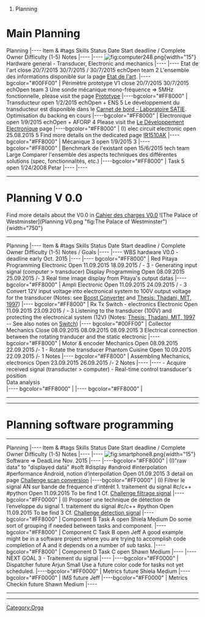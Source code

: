 1.  Planning

Main Planning
=============

  Planning |----   Item & \#tags   Skills   Status   Date Start   deadline / Complete   Owner   Difficulty (1-5)   Notes |----                        |----   ![](computer248.png "fig:computer248.png"){width="15"} Hardware general - Transducer, Electronic and mechanics |----                        |----   Etat de l'art      close   20/7/2015   30/7/2015 / 30/7/2015   echOpen team   2   L'ensemble des informations disponible sur la page [Etat de l'art](Etat_de_l'art "wikilink"). |----bgcolor="\#00FF00" |   Périmètre prototype V1      close   20/7/2015   30/7/2015   echOpen team   3   Une sonde mécanique mono-fréquence =&gt; 5MHz fonctionnelle, please visit the page [Prototype](Prototype "wikilink") |----bgcolor="\#FF8000" |   Transducteur      open   1/2/2015      echOpen + ENS   5   Le développement du transducteur est disponible dans le [Carnet de bord - Laboratoire SATIE](Carnet_de_bord_-_Laboratoire_SATIE "wikilink"). Optimisation du backing en cours |----bgcolor="\#FF8000" |   Electronique      open   1/9/2015      echOpen + AFORP   4   Please visit the [Le Développement Electronique](Le_Développement_Electronique "wikilink") page |----bgcolor="\#FF8000" |   \(I) elec circuit   electronic   open   25.08.2015         5   Find more details on the dedicated page [IR1510AK](IR1510AK "wikilink") |----bgcolor="\#FF8000" |   Mécanique 3      open   1/9/2015         3   |----bgcolor="\#FF8000" |   Benchmark de l'existant      open   15/6/2015      tech team   Large   Comparer l'ensemble des aspects techniques des différentes solutions (spec, fonctionnalités, etc.) |----bgcolor="\#FF8000" |   Task 5      open   1/24/2008      Petar      |----                        |----
  ---------------- --------------- -------- -------- ------------ --------------------- ------- ------------------ ------------- -- -- -- -- -- -- -- ------- ---------------------------------------------------------------------------------------------------------------------- -- -- -- -- -- -- -- ------- --------------- -- ------- ----------- ----------------------- -------------- --- ------------------------------------------------------------------------------------------------------------------------- ------------------------ -- ------- ----------- ----------- -------------- --- ------------------------------------------------------------------------------------------------------------------------------------------------ -------------- -- ------ ---------- -- --------------- --- --------------------------------------------------------------------------------------------------------------------------------------------------------------------------------------------------------- -------------- -- ------ ---------- -- ----------------- --- --------------------------------------------------------------------------------------------------------------------------- ------------------- ------------ ------ ------------ -- -- --- --------------------------------------------------------------------------------------------------- ------------- -- ------ ---------- -- -- --- --------------------------- ------------------------- -- ------ ----------- -- ----------- ------- ------------------------------------------------------------------------------------------------------------------------------ -------- -- ------ ----------- -- ------- -- ------- -- -- -- -- -- -- -- -------

Planning V 0.0
==============

Find more details about the V0.0 in [Cahier des charges
V0.0](Cahier_des_charges_V0.0 "wikilink") ![The Palace of
Westminster](Planning V0.png "fig:The Palace of Westminster"){width="750"}

  ---------------------------------------------------------------------------------------------------------------------------------------------------------------------------------------------------------------------------------------------------------------------------------------------------------------------------------------------------------------------------------------------------------------------------------------------------------------------------------------------------------------------------------------------------------------------------------------------------------------------------------------------------------------------------------------------------------------------------------------------------------------------------------------------------------------------------------------------------------------------------------------------------------------------------------------------------------------------------------------------------------------------------------------------------------------------------------------------------------------------------------------------------------------------------------------------------------------------------------------------------------------------------------------------------------------------------------------------------------------------------------------------------------------------------------------------------------------------------------------------------------------------------------------------------------------------------------------------------------------------------------------------------------------------------------------------------------------------------------------------------------------------------------------
  Planning |----   Item & \#tags   Skills   Status   Date Start   deadline / Complete   Owner   Difficulty (1-5)   Notes / Goals |----                        |----   WBS hardware V0.0 - deadline early Oct. 2015 |----                        |---- bgcolor="\#FF8000" |   Red Pitaya   Programming Electronic   Open   11.09.2015   18.09.2015 / -      3   -   Generating input signal (computer &gt; transducer)    Display   Programming     Open   08.09.2015   25.09.2015 /-      3   Real time image display from Pitaya's output datas |---- bgcolor="\#FF8000" |   Ampli   Electronic   Open   11.09.2015   24.09.2015 / -      3   Convert 12V input voltage into electronical system to 100V output voltage for the transducer (Notes: see [Boost Converter](Boost_Converter "wikilink") and [Thesis: Thadani, MIT, 1997](Thesis:_Thadani,_MIT,_1997 "wikilink")) |---- bgcolor="\#FF8000" |   Rx Tx Switch - electronics   Electronic   Open   11.09.2015   23.09.2015 / -      3   Listening to the transducer (100V) and protecting the electronical system (12V) (Notes: [Thesis: Thadani, MIT, 1997](Thesis:_Thadani,_MIT,_1997 "wikilink") -- See also notes on [Switch](Switch "wikilink")) |---- bgcolor="\#00FF00" |   Collector   Mechanics   Close   08.09.2015   08.09.2015 08.09.2015      3   Electrical connection between the rotating tranducer and the static electronic |---- bgcolor="\#FF8000" |   Motor & encoder   Mechanics   Open   08.09.2015   22.09.2015 /-      1   -   Rotate the transducer                     Phantom   Cuisine   Open   10.09.2015   22.09.2015 /-      1   Notes |---- bgcolor="\#FF8000" |   Assembling   Mechanics, electronics   Open   23.09.2015   26.09.2015 /-      2   Notes |----                        |----
                                                                                                                                                                                                                                                                                                                                                               -   Acquire received signal (transducter &gt; computer)                                                                                                                                                                                                                                                                                                                                                                                                                                                                                                                                                                                                                                                                                                                                                                                                                                                                                                                                                                                                                                                                                        -   Real-time control transducer's position                                                                                                                                                                                                                         
                                                                                                                                                                                                                                                                                                                                                                                                                                   Data analysis                                                                                                                                                                                                                                                                                                                                                                                                                                                                                                                                                                                                                                                                                                                                                                                                                                                                                                                                                                                                                                                                                                                                                                                                                                                                                                                                  
                                                                                                                                                                                                                                                                                                                                                               |---- bgcolor="\#FF8000" |                                                                                                                                                                                                                                                                                                                                                                                                                                                                                                                                                                                                                                                                                                                                                                                                                                                                                                                                                                                                                                                                                                                     |---- bgcolor="\#FF8000" |                                                                                                                                                                                                                                          
  ---------------- --------------- -------- -------- ------------ --------------------- ------- ------------------ --------------------- -- -- -- -- -- -- -- ------- ---------------------------------------------------- -- -- -- -- -- -- -- ---------------------------- ------------ ------------------------ ------ ------------ ---------------- -- --- --------------------------------------------------------- --------- --------------- ------ ------------ --------------- -- --- ------------------------------------------------------------------------------- ------- ------------ ------ ------------ ---------------- -- --- ------------------------------------------------------------------------------------------------------------------------------------------------------------------------------------------------------------------------------------------------------------ ---------------------------- ------------ ------ ------------ ---------------- -- --- ------------------------------------------------------------------------------------------------------------------------------------------------------------------------------------------------------------------------------------------ ----------- ----------- ------- ------------ ----------------------- -- --- ----------------------------------------------------------------------------------------------------------- ----------------- ----------- ------ ------------ --------------- -- --- --------------------------------------------- --------- --------- ------ ------------ --------------- -- --- ---------------------------------- ------------ ------------------------ ------ ------------ --------------- -- --- ------------- -- -- -- -- -- -- -- -------
  ---------------------------------------------------------------------------------------------------------------------------------------------------------------------------------------------------------------------------------------------------------------------------------------------------------------------------------------------------------------------------------------------------------------------------------------------------------------------------------------------------------------------------------------------------------------------------------------------------------------------------------------------------------------------------------------------------------------------------------------------------------------------------------------------------------------------------------------------------------------------------------------------------------------------------------------------------------------------------------------------------------------------------------------------------------------------------------------------------------------------------------------------------------------------------------------------------------------------------------------------------------------------------------------------------------------------------------------------------------------------------------------------------------------------------------------------------------------------------------------------------------------------------------------------------------------------------------------------------------------------------------------------------------------------------------------------------------------------------------------------------------------------------------------

Planning software programming
=============================

  -------------------------------------------------------------------------------------------------------------------------------------------------------------------------------------------------------------------------------------------------------------------------------------------------------------------------------------------------------------------------------------------------------------------------------------------------------------------------------------------------------------------------------------------------------------------------------------------------------------------------------------------------------------------------------------------------------------------------------------------------------------------------------------------------------------------------------------------------------------------------------------------------------------------------------------------------------------------------------------------------------------------------------------------------------------------------------------------------------------------------------------------------------------------------------------------------------------------------------------------------------------------------------------------------------------------------------------------------------------------------------------------------------------------------------------------------------------------------------------------------------------------------------------------------------------------------------------------------------------------------------------------------------------------------------------------------------------------------------------------------------------------------------------------------------------------------------------------------------------------------------------------------------------------------------------------------------------------------------------------------------------------------------------
  Planning |----   Item & \#tags   Skills   Status   Date Start   deadline / Complete   Owner   Difficulty (1-5)   Notes |----                        |----   ![](smartphone8.png "fig:smartphone8.png"){width="15"} Software =&gt; DeadLine Nov. 2015 |----                        |----bgcolor="\#FF8000" |   (I)"raw data" to "displayed data" \#soft \#display \#android \#interpolation \#performance   Android, notion d’interpollation   Open   01.09.2015         3   detail on page [Challenge scan conversion](Challenge_scan_conversion "wikilink") |----bgcolor="\#FF0000" |   \(I) Filtrer le signal AN sur bande de fréquence d'intérêt   1.  traitement du signal \#c/c++ \#python   Open   11.09.2015      To be find   1   Cf. [Challenge filtrage signal](Challenge_filtrage_signal "wikilink") |----bgcolor="\#FF0000" |   \(I) Proposer une technique de détection de l’enveloppe du signal   1.  traitement du signal \#c/c++ \#python   Open   11.09.2015      To be find   3   Cf. [Challenge detection signal](Challenge_detection_signal "wikilink") |----bgcolor="\#FF8000" |   Component B   Task A   open         Shiela   Medium   Do some sort of grouping if needed between tasks and component. |----bgcolor="\#FF8000" |   Component C   Task B   open         Jeff      A good example might be in a software project where you are trying to accomplish code completion of A and it depends on a number of sub tasks. |----bgcolor="\#FF8000" |   Component D   Task C   open         Shawn   Medium   |----                        |----   NEXT GOAL 3 - Traitement du signal |----                        |----bgcolor="\#FF0000" |   Dispatcher      future         Arjun   Small   Use a future color code for tasks not yet scheduled. |----bgcolor="\#FF0000" |   Metrics      future         Shiela   Medium   |----bgcolor="\#FF0000" |   IMS      future         Jeff      |----bgcolor="\#FF0000" |   Metrics Checkin      future         Shawn   Medium   |----                        
                                                                                                                                                                                                                                                                                                                                                                                                                                                                                                                                                                                                                                                                                                                                                                                                                                                                                                                                                                                                                                                                                                                                                                                                                                                                                                                                                                                                                                                                                                                                                                                                                                                                                                                                                                                                                                                                                                                                                                                                                                     
  ---------------- --------------- -------- -------- ------------ --------------------- ------- ------------------ ------------- -- -- -- -- -- -- -- ------- ------------------------------------------------------------------------------------------------ -- -- -- -- -- -- -- --------------------------- -------------------------------------------------------------------------------------------- ---------------------------------- ------ ------------ -- -- --- ------------------------------------------------------------------------------------------------------------ ------------------------------------------------------------ ------------------------------------------- ------ ------------ -- ------------ --- ------------------------------------------------------------------------------------------------- ------------------------------------------------------------------- ------------------------------------------- ------ ------------ -- ------------ --- --------------------------------------------------------------------------------------------------- ------------- -------- ------ -- -- -------- -------- ------------------------------------------------------------------------------------------- ------------- -------- ------ -- -- ------ -- -------------------------------------------------------------------------------------------------------------------------------------------------------------------------- ------------- -------- ------ -- -- ------- -------- ------- -- -- -- -- -- -- -- ------- ------------------------------------------ -- -- -- -- -- -- -- --------------------------- ------------ -- -------- -- -- ------- ------- -------------------------------------------------------------------------------- --------- -- -------- -- -- -------- -------- --------------------------- ----- -- -------- -- -- ------ -- --------------------------- ----------------- -- -------- -- -- ------- -------- ------- -- -- -- -- -- -- -- --
  -------------------------------------------------------------------------------------------------------------------------------------------------------------------------------------------------------------------------------------------------------------------------------------------------------------------------------------------------------------------------------------------------------------------------------------------------------------------------------------------------------------------------------------------------------------------------------------------------------------------------------------------------------------------------------------------------------------------------------------------------------------------------------------------------------------------------------------------------------------------------------------------------------------------------------------------------------------------------------------------------------------------------------------------------------------------------------------------------------------------------------------------------------------------------------------------------------------------------------------------------------------------------------------------------------------------------------------------------------------------------------------------------------------------------------------------------------------------------------------------------------------------------------------------------------------------------------------------------------------------------------------------------------------------------------------------------------------------------------------------------------------------------------------------------------------------------------------------------------------------------------------------------------------------------------------------------------------------------------------------------------------------------------------

<Category:Orga>
